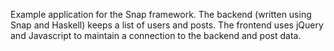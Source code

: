 Example application for the Snap framework. The backend (written using Snap and Haskell) keeps a list of users and posts. The frontend uses jQuery and Javascript to maintain a
connection to the backend and post data.

